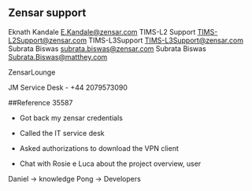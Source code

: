 ## Zensar support

Eknath Kandale <E.Kandale@zensar.com>
TIMS-L2 Support <TIMS-L2Support@zensar.com>
TIMS-L3Support <TIMS-L3Support@zensar.com>
Subrata Biswas <subrata.biswas@zensar.com>
Subrata Biswas <Subrata.Biswas@matthey.com>

ZensarLounge

JM Service Desk - +44 2079573090

##Reference
35587

- Got back my zensar credentials
- Called the IT service desk
- Asked authorizations to download the VPN client

- Chat with Rosie e Luca about the project overview, user

Daniel -> knowledge
Pong -> Developers
